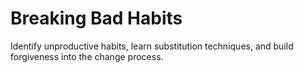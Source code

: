 # Breaking Bad Habits

Identify unproductive habits, learn substitution techniques, and build forgiveness into the change process.